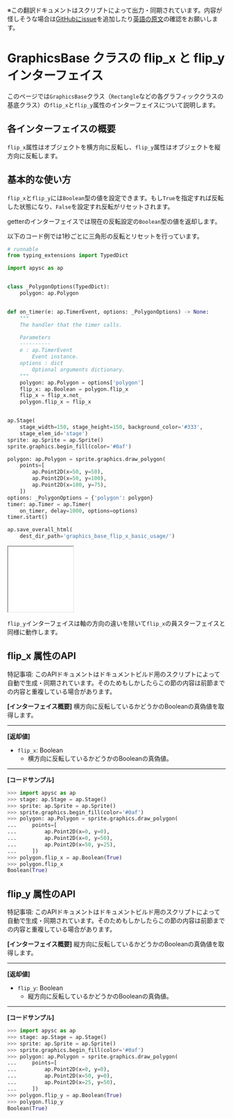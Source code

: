 <span class="inconspicuous-txt">※この翻訳ドキュメントはスクリプトによって出力・同期されています。内容が怪しそうな場合は<a href="https://github.com/simon-ritchie/apysc/issues" target="_blank">GitHubにissue</a>を追加したり[英語の原文](https://simon-ritchie.github.io/apysc/en/graphics_base_flip_interfaces.html)の確認をお願いします。</span>

# GraphicsBase クラスの flip_x と flip_y インターフェイス

このページでは`GraphicsBase`クラス（`Rectangle`などの各グラフィッククラスの基底クラス）の`flip_x`と`flip_y`属性のインターフェイスについて説明します。

## 各インターフェイスの概要

`flip_x`属性はオブジェクトを横方向に反転し、`flip_y`属性はオブジェクトを縦方向に反転します。

## 基本的な使い方

`flip_x`と`flip_y`には`Boolean`型の値を設定できます。もし`True`を指定すれば反転した状態になり、`False`を設定すれ反転がリセットされます。

getterのインターフェイスでは現在の反転設定の`Boolean`型の値を返却します。

以下のコード例では1秒ごとに三角形の反転とリセットを行っています。

```py
# runnable
from typing_extensions import TypedDict

import apysc as ap


class _PolygonOptions(TypedDict):
    polygon: ap.Polygon


def on_timer(e: ap.TimerEvent, options: _PolygonOptions) -> None:
    """
    The handler that the timer calls.

    Parameters
    ----------
    e : ap.TimerEvent
        Event instance.
    options : dict
        Optional arguments dictionary.
    """
    polygon: ap.Polygon = options['polygon']
    flip_x: ap.Boolean = polygon.flip_x
    flip_x = flip_x.not_
    polygon.flip_x = flip_x


ap.Stage(
    stage_width=150, stage_height=150, background_color='#333',
    stage_elem_id='stage')
sprite: ap.Sprite = ap.Sprite()
sprite.graphics.begin_fill(color='#0af')

polygon: ap.Polygon = sprite.graphics.draw_polygon(
    points=[
        ap.Point2D(x=50, y=50),
        ap.Point2D(x=50, y=100),
        ap.Point2D(x=100, y=75),
    ])
options: _PolygonOptions = {'polygon': polygon}
timer: ap.Timer = ap.Timer(
    on_timer, delay=1000, options=options)
timer.start()

ap.save_overall_html(
    dest_dir_path='graphics_base_flip_x_basic_usage/')
```

<iframe src="static/graphics_base_flip_x_basic_usage/index.html" width="150" height="150"></iframe>

`flip_y`インターフェイスは軸の方向の違いを除いて`flip_x`の員スターフェイスと同様に動作します。

## flip_x 属性のAPI

<span class="inconspicuous-txt">特記事項: このAPIドキュメントはドキュメントビルド用のスクリプトによって自動で生成・同期されています。そのためもしかしたらこの節の内容は前節までの内容と重複している場合があります。</span>

**[インターフェイス概要]** 横方向に反転しているかどうかのBooleanの真偽値を取得します。<hr>

**[返却値]**

- `flip_x`: Boolean
  - 横方向に反転しているかどうかのBooleanの真偽値。

<hr>

**[コードサンプル]**

```py
>>> import apysc as ap
>>> stage: ap.Stage = ap.Stage()
>>> sprite: ap.Sprite = ap.Sprite()
>>> sprite.graphics.begin_fill(color='#0af')
>>> polygon: ap.Polygon = sprite.graphics.draw_polygon(
...     points=[
...         ap.Point2D(x=0, y=0),
...         ap.Point2D(x=0, y=50),
...         ap.Point2D(x=50, y=25),
...     ])
>>> polygon.flip_x = ap.Boolean(True)
>>> polygon.flip_x
Boolean(True)
```

## flip_y 属性のAPI

<span class="inconspicuous-txt">特記事項: このAPIドキュメントはドキュメントビルド用のスクリプトによって自動で生成・同期されています。そのためもしかしたらこの節の内容は前節までの内容と重複している場合があります。</span>

**[インターフェイス概要]** 縦方向に反転しているかどうかのBooleanの真偽値を取得します。<hr>

**[返却値]**

- `flip_y`: Boolean
  - 縦方向に反転しているかどうかのBooleanの真偽値。

<hr>

**[コードサンプル]**

```py
>>> import apysc as ap
>>> stage: ap.Stage = ap.Stage()
>>> sprite: ap.Sprite = ap.Sprite()
>>> sprite.graphics.begin_fill(color='#0af')
>>> polygon: ap.Polygon = sprite.graphics.draw_polygon(
...     points=[
...         ap.Point2D(x=0, y=0),
...         ap.Point2D(x=50, y=0),
...         ap.Point2D(x=25, y=50),
...     ])
>>> polygon.flip_y = ap.Boolean(True)
>>> polygon.flip_y
Boolean(True)
```